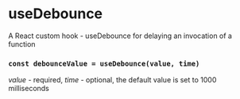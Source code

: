 # useDebounce

A React custom hook - useDebounce for delaying an invocation of a function

### `const debounceValue = useDebounce(value, time)`

*value* - required, 
*time* - optional, the default value is set to 1000 milliseconds

